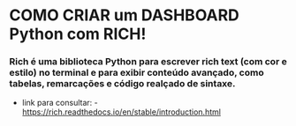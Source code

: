 # COMO CRIAR um DASHBOARD Python com RICH!

### Rich  é uma biblioteca Python para escrever rich text (com cor e estilo) no terminal e para exibir conteúdo avançado, como tabelas, remarcações e código realçado de sintaxe.



 - link para consultar: 
        - https://rich.readthedocs.io/en/stable/introduction.html